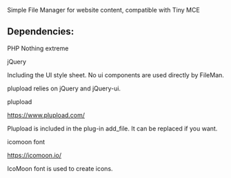 Simple File Manager for website content, compatible with Tiny MCE

Dependencies:
------------

PHP 
Nothing extreme

jQuery 

Including the UI style sheet. No ui components are used directly by FileMan. 

plupload relies on jQuery and jQuery-ui.

plupload 

https://www.plupload.com/

Plupload is included in the plug-in add_file. It can be replaced if you want.


icomoon font

https://icomoon.io/

IcoMoon font is used to create icons.

